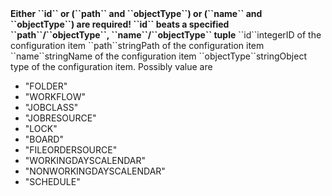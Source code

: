 <tr><td></td><td colspan="2"><b>Either ``id`` or (``path`` and ``objectType``) or (``name`` and ``objectType``) are required! ``id`` beats a specified ``path``/``objectType``, ``name``/``objectType`` tuple</b></td><td></td><td></td></tr>
<tr><td>``id``</td><td>integer</td><td>ID of the configuration item</td><td></td><td></td></tr>
<tr><td>``path``</td><td>string<td>Path of the configuration item</td><td></td><td></td></tr>
<tr><td>``name``</td><td>string<td>Name of the configuration item</td><td></td><td></td></tr>
<tr><td>``objectType``</td><td>string</td><td>Object type of the configuration item. Possibly value are 
<ul><li>"FOLDER"</li>
    <li>"WORKFLOW"</li>
    <li>"JOBCLASS"</li>
    <li>"JOBRESOURCE"</li>
    <li>"LOCK"</li>
    <li>"BOARD"</li>
    <li>"FILEORDERSOURCE"</li>
    <li>"WORKINGDAYSCALENDAR"</li>
    <li>"NONWORKINGDAYSCALENDAR"</li>
    <li>"SCHEDULE"</li></ul>
</td><td></td><td></td></tr>
